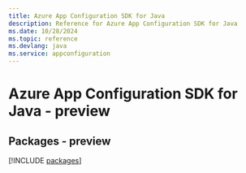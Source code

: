 ```yaml
---
title: Azure App Configuration SDK for Java
description: Reference for Azure App Configuration SDK for Java
ms.date: 10/28/2024
ms.topic: reference
ms.devlang: java
ms.service: appconfiguration
---
```

# Azure App Configuration SDK for Java - preview
## Packages - preview
[!INCLUDE [packages](app-configuration-index.md)]